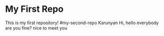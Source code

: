 # My First Repo
This is my first repository!
#my-second-repo
Karunyan
Hi, hello everybody
are you fine?
nice to meet you